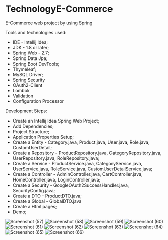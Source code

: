 # TechnologyE-Commerce
E-Commerce web project by using Spring

Tools and technologies used: 
* IDE - Intellij Idea; 
* JDK - 1.8 or later;
* Spring Web - 2.7; 
* Spring Data Jpa;
* Spring Boot DevTools; 
* Thymeleaf;
* MySQL Driver;
* Spring Security
* OAuth2-Client
* Lombok
* Validation
* Configuration Processor

Development Steps: 
* Create an Intellij Idea Spring Web Project; 
* Add Dependencies; 
* Project Structure; 
* Application Properties Setup; 
* Create a Entity - Category.java, Product.java, User.java, Role.java, CustomUserDetail; 
* Create a Repository - ProductRepository.java, CategoryRepository.java, UserRepository.java, RoleRepository.java; 
* Create a Service - ProductService.java, CategoryService.java, UserService.java, RoleService.java, CustomUserDetailService.java; 
* Create a Controller - AdminController.java, CartController.java, HomeController.java, LoginController.java;
* Create a Security - GoogleOAuth2SuccessHandler.java, SecurityConfig.java;
* Create a DTO - ProductDTO.java;
* Create a Global - GlobalDTO.java
* Create a Html pages; 
* Demo;

![Screenshot (57)](https://user-images.githubusercontent.com/86052693/172256534-ed63b3fe-00c7-4875-9f1a-f4a42b8367bf.png)
![Screenshot (58)](https://user-images.githubusercontent.com/86052693/172256537-76c88428-0393-4ab4-83bb-5ddf8651892b.png)
![Screenshot (59)](https://user-images.githubusercontent.com/86052693/172256540-e62ada2f-69aa-42fd-b85c-e09d6ddbd2ef.png)
![Screenshot (60)](https://user-images.githubusercontent.com/86052693/172256546-5e415796-42c2-4ce3-a314-3e163f64243e.png)
![Screenshot (61)](https://user-images.githubusercontent.com/86052693/172256547-d49db4d0-795a-498d-a9d2-4727374863a7.png)
![Screenshot (62)](https://user-images.githubusercontent.com/86052693/172256548-a2e58b96-d7e5-4ece-a668-40ea0b202e92.png)
![Screenshot (63)](https://user-images.githubusercontent.com/86052693/172256549-6eddf19d-819a-4900-87a2-e8d0be4f08a2.png)
![Screenshot (64)](https://user-images.githubusercontent.com/86052693/172256550-2be1b4e4-419e-4a9f-b059-6c0f303d91ce.png)
![Screenshot (65)](https://user-images.githubusercontent.com/86052693/172256551-21047cbc-5cf8-41bf-b283-f87e15d117e9.png)
![Screenshot (66)](https://user-images.githubusercontent.com/86052693/172256552-22701418-d92d-45e5-bada-879e953417b0.png)
